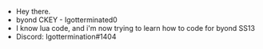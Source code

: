 - Hey there.
- byond CKEY - Igotterminated0
- I know lua code, and i'm now trying to learn how to code for byond SS13
- Discord: Igottermination#1404
